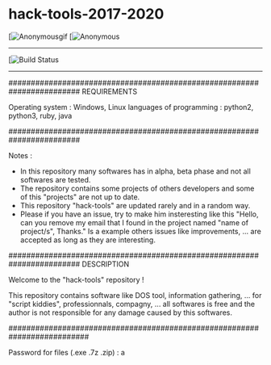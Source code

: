 # hack-tools-2017-2020

[![Anonymousgif](https://i.giphy.com/media/2Y0ecuTsnAvZK/200.gif)
[![Anonymous](https://img.hebus.com/hebus_2013/02/13/preview/1360720696_97766.jpg) 

------------------------------------------------------------------------------------------------------------------------

[![Build Status](https://img.shields.io/badge/build-passing%20%2F%20moderate-yellow.svg)
 
 ------------------------------------------------------------------------------------------------------------------------
 
########################################################################
REQUIREMENTS

Operating system : Windows, Linux
languages of programming : python2, python3, ruby, java

########################################################################

Notes : 
- In this repository many softwares has in alpha, beta phase and not all softwares are tested. 
- The repository contains some projects of others developers and some of this "projects" are not up to date.
- This repository "hack-tools" are updated rarely and in a random way. 
- Please if you have an issue, try to make him insteresting like this "Hello, can you remove my email that I found in the project named "name of project/s", Thanks." Is a example others issues like improvements, ... are accepted as long as they are interesting.



########################################################################
DESCRIPTION

Welcome to the "hack-tools" repository !

This repository contains software like DOS tool, information gathering, ... for "script kiddies", professionnals, compagny, ... all softwares is free and the author is not responsible for any damage caused by this softwares.

##########################################################################

Password for files (.exe .7z .zip) : a

